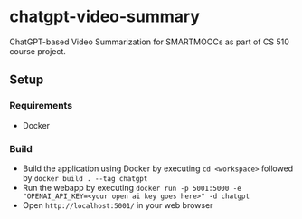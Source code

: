 # chatgpt-video-summary
ChatGPT-based Video Summarization for SMARTMOOCs as part of CS 510 course project.

## Setup

### Requirements
- Docker

### Build
- Build the application using Docker by executing `cd <workspace>` followed by `docker build . --tag chatgpt`
- Run the webapp by executing `docker run -p 5001:5000 -e "OPENAI_API_KEY=<your open ai key goes here>" -d chatgpt `
- Open `http://localhost:5001/` in your web browser
